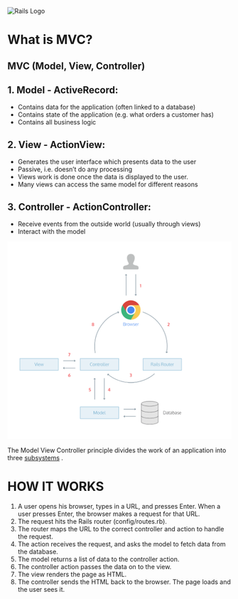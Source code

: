 ![Rails Logo](https://upload.wikimedia.org/wikipedia/commons/thumb/6/62/Ruby_On_Rails_Logo.svg/1200px-Ruby_On_Rails_Logo.svg.png)

# What is MVC?

## MVC (Model, View, Controller)

## 1. Model - ActiveRecord:

* Contains data for the application (often linked to a database)
* Contains state of the application (e.g. what orders a customer has)
* Contains all business logic


## 2. View - ActionView:
* Generates the user interface which presents data to the user
* Passive, i.e. doesn’t do any processing
* Views work is done once the data is displayed to the user.
* Many views can access the same model for different reasons


## 3. Controller - ActionController:

* Receive events from the outside world (usually through views)
* Interact with the model


<p align="center"><img src="./images/mvc.png" ></p>

The Model View Controller principle divides the work of an application into three [subsystems](https://www.tutorialspoint.com/ruby-on-rails/rails-framework) . 


# HOW IT WORKS
1. A user opens his browser, types in a URL, and presses Enter. When a user presses Enter, the browser makes a request for that URL.
2. The request hits the Rails router (config/routes.rb).
3. The router maps the URL to the correct controller and action to handle the request.
4. The action receives the request, and asks the model to fetch data from the database.
5. The model returns a list of data to the controller action.
6. The controller action passes the data on to the view.
7. The view renders the page as HTML.
8. The controller sends the HTML back to the browser. The page loads and the user sees it.




